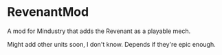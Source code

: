 # RevenantMod
A mod for Mindustry that adds the Revenant as a playable mech.

Might add other units soon, I don't know. Depends if they're epic enough.
